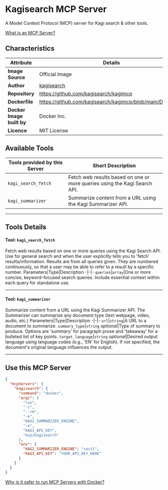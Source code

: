 # Kagisearch MCP Server

A Model Context Protocol (MCP) server for Kagi search & other tools.

[What is an MCP Server?](https://www.anthropic.com/news/model-context-protocol)

## Characteristics
Attribute|Details|
|-|-|
**Image Source**|Official Image
|**Author**|[kagisearch](https://github.com/kagisearch)
**Repository**|https://github.com/kagisearch/kagimcp
**Dockerfile**|https://github.com/kagisearch/kagimcp/blob/main/Dockerfile
**Docker Image built by**|Docker Inc.
**Licence**|MIT License

## Available Tools
Tools provided by this Server|Short Description
-|-
`kagi_search_fetch`|Fetch web results based on one or more queries using the Kagi Search API.|
`kagi_summarizer`|Summarize content from a URL using the Kagi Summarizer API.|

---
## Tools Details

#### Tool: **`kagi_search_fetch`**
Fetch web results based on one or more queries using the Kagi Search API. Use for general search and when the user explicitly tells you to 'fetch' results/information. Results are from all queries given. They are numbered continuously, so that a user may be able to refer to a result by a specific number.
Parameters|Type|Description
-|-|-
`queries`|`array`|One or more concise, keyword-focused search queries. Include essential context within each query for standalone use.

---
#### Tool: **`kagi_summarizer`**
Summarize content from a URL using the Kagi Summarizer API. The Summarizer can summarize any document type (text webpage, video, audio, etc.)
Parameters|Type|Description
-|-|-
`url`|`string`|A URL to a document to summarize.
`summary_type`|`string` *optional*|Type of summary to produce. Options are 'summary' for paragraph prose and 'takeaway' for a bulleted list of key points.
`target_language`|`string` *optional*|Desired output language using language codes (e.g., 'EN' for English). If not specified, the document's original language influences the output.

---
## Use this MCP Server

```json
{
  "mcpServers": {
    "kagisearch": {
      "command": "docker",
      "args": [
        "run",
        "-i",
        "--rm",
        "-e",
        "KAGI_SUMMARIZER_ENGINE",
        "-e",
        "KAGI_API_KEY",
        "mcp/kagisearch"
      ],
      "env": {
        "KAGI_SUMMARIZER_ENGINE": "cecil",
        "KAGI_API_KEY": "YOUR_API_KEY_HERE"
      }
    }
  }
}
```

[Why is it safer to run MCP Servers with Docker?](https://www.docker.com/blog/the-model-context-protocol-simplifying-building-ai-apps-with-anthropic-claude-desktop-and-docker/)

